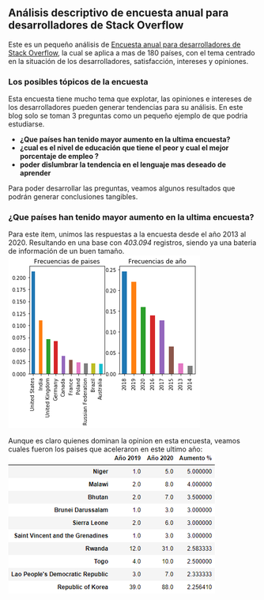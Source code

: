 ## Análisis descriptivo de encuesta anual para desarrolladores de Stack Overflow

Este es un pequeño análisis de [Encuesta anual para desarrolladores de Stack Overflow](https://insights.stackoverflow.com/survey), la cual se aplica a mas de  180 países, con el tema centrado en la situación de los desarrolladores, satisfacción, intereses y opiniones.

### Los posibles tópicos de la encuesta

Esta encuesta tiene mucho tema que explotar, las opiniones e intereses de los desarrolladores pueden generar tendencias para su análisis. En este blog solo se toman 3 preguntas como un pequeño ejemplo de que podria estudiarse. 
* **¿Que países han tenido mayor aumento en la ultima encuesta?**
* **¿cual es el nivel de educación que tiene el peor y cual el mejor porcentaje de empleo ?**
* **poder dislumbrar la tendencia en el lenguaje mas deseado de aprender** 

Para poder desarrollar las preguntas, veamos algunos resultados que podrán generar conclusiones tangibles.

### ¿Que países han tenido mayor aumento en la ultima encuesta?

Para este item, unimos las respuestas a la encuesta desde el año 2013 al 2020. Resultando en una base con _403.094_ registros, siendo ya una bateria de información de un buen tamaño.
![imagen1](imagen1.png)

Aunque es claro quienes dominan la opinion en esta encuesta, veamos cuales fueron los paises que aceleraron en este ultimo año:
![imagen2](imagen2.PNG)
